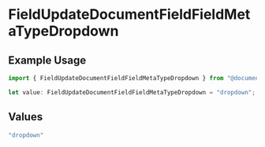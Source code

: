 # FieldUpdateDocumentFieldFieldMetaTypeDropdown

## Example Usage

```typescript
import { FieldUpdateDocumentFieldFieldMetaTypeDropdown } from "@documenso/sdk-typescript/models/operations";

let value: FieldUpdateDocumentFieldFieldMetaTypeDropdown = "dropdown";
```

## Values

```typescript
"dropdown"
```